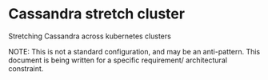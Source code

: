 # Cassandra stretch cluster 
Stretching Cassandra across kubernetes clusters

NOTE:
This is not a standard configuration, and may be an anti-pattern. This document is being written for a specific requirement/ architectural constraint.